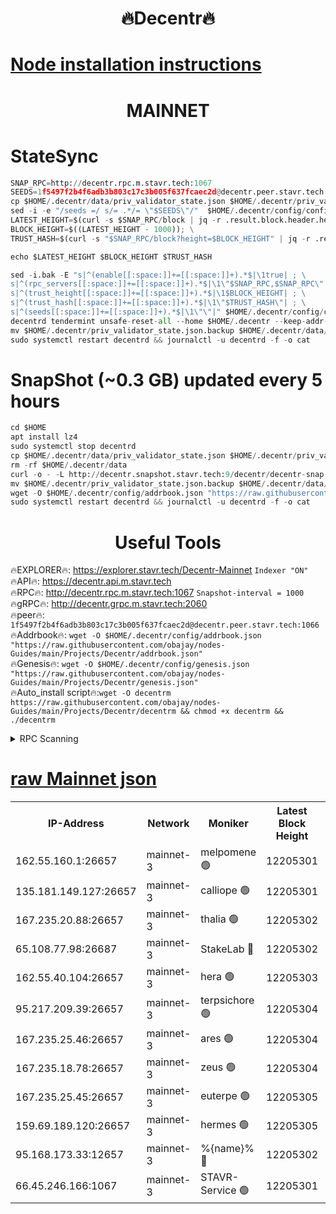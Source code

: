 <h1 align="center"> 🔥Decentr🔥</h1>

[Node installation instructions](https://github.com/obajay/nodes-Guides/tree/main/Projects/Decentr)
=
<h1 align="center"> MAINNET</h1>

# StateSync
```python
SNAP_RPC=http://decentr.rpc.m.stavr.tech:1067
SEEDS=1f5497f2b4f6adb3b803c17c3b005f637fcaec2d@decentr.peer.stavr.tech:1066
cp $HOME/.decentr/data/priv_validator_state.json $HOME/.decentr/priv_validator_state.json.backup
sed -i -e "/seeds =/ s/= .*/= \"$SEEDS\"/"  $HOME/.decentr/config/config.toml
LATEST_HEIGHT=$(curl -s $SNAP_RPC/block | jq -r .result.block.header.height); \
BLOCK_HEIGHT=$((LATEST_HEIGHT - 1000)); \
TRUST_HASH=$(curl -s "$SNAP_RPC/block?height=$BLOCK_HEIGHT" | jq -r .result.block_id.hash)

echo $LATEST_HEIGHT $BLOCK_HEIGHT $TRUST_HASH

sed -i.bak -E "s|^(enable[[:space:]]+=[[:space:]]+).*$|\1true| ; \
s|^(rpc_servers[[:space:]]+=[[:space:]]+).*$|\1\"$SNAP_RPC,$SNAP_RPC\"| ; \
s|^(trust_height[[:space:]]+=[[:space:]]+).*$|\1$BLOCK_HEIGHT| ; \
s|^(trust_hash[[:space:]]+=[[:space:]]+).*$|\1\"$TRUST_HASH\"| ; \
s|^(seeds[[:space:]]+=[[:space:]]+).*$|\1\"\"|" $HOME/.decentr/config/config.toml
decentrd tendermint unsafe-reset-all --home $HOME/.decentr --keep-addr-book
mv $HOME/.decentr/priv_validator_state.json.backup $HOME/.decentr/data/priv_validator_state.json
sudo systemctl restart decentrd && journalctl -u decentrd -f -o cat
```
# SnapShot (~0.3 GB) updated every 5 hours
```python
cd $HOME
apt install lz4
sudo systemctl stop decentrd
cp $HOME/.decentr/data/priv_validator_state.json $HOME/.decentr/priv_validator_state.json.backup
rm -rf $HOME/.decentr/data
curl -o - -L http://decentr.snapshot.stavr.tech:9/decentr/decentr-snap.tar.lz4 | lz4 -c -d - | tar -x -C $HOME/.decentr --strip-components 2
mv $HOME/.decentr/priv_validator_state.json.backup $HOME/.decentr/data/priv_validator_state.json
wget -O $HOME/.decentr/config/addrbook.json "https://raw.githubusercontent.com/obajay/nodes-Guides/main/Projects/Decentr/addrbook.json"
sudo systemctl restart decentrd && journalctl -u decentrd -f -o cat
```

 <h1 align="center"> Useful Tools</h1>

🔥EXPLORER🔥:     https://explorer.stavr.tech/Decentr-Mainnet        `Indexer "ON"` \
🔥API🔥:          https://decentr.api.m.stavr.tech \
🔥RPC🔥:          http://decentr.rpc.m.stavr.tech:1067              `Snapshot-interval = 1000` \
🔥gRPC🔥:         http://decentr.grpc.m.stavr.tech:2060 \
🔥peer🔥:         `1f5497f2b4f6adb3b803c17c3b005f637fcaec2d@decentr.peer.stavr.tech:1066` \
🔥Addrbook🔥:  `wget -O $HOME/.decentr/config/addrbook.json "https://raw.githubusercontent.com/obajay/nodes-Guides/main/Projects/Decentr/addrbook.json"` \
🔥Genesis🔥:  `wget -O $HOME/.decentr/config/genesis.json "https://raw.githubusercontent.com/obajay/nodes-Guides/main/Projects/Decentr/genesis.json"` \
🔥Auto_install script🔥:`wget -O decentrm https://raw.githubusercontent.com/obajay/nodes-Guides/main/Projects/Decentr/decentrm && chmod +x decentrm && ./decentrm`

<details>
<summary>RPC Scanning</summary>

<h2 align="center"> We scan nodes in real time every 4 hours. And we provide the final result of RPC endpoints.
We cannot influence the operation of these nodes in any way. </h2>


```python
If Voting Power is higher than 0 --> then the Node is a validator of the network and may be subject to attack and be a potential threat to the chain.
```
```python
We marked such validators with a red symbol
```

</details>

[raw Mainnet json](https://rpc-check.decentrm.stavr.tech/decentrm/rpc-decentrm-result.json)
=



<table><tr><th>IP-Address</th><th>Network</th><th>Moniker</th><th>Latest Block Height</th><th>Earliest Block Height</th><th>Catching Up</th><th>Tx Index</th><th>Voting Power</th><th>Scan Time</th></tr><tr><td>162.55.160.1:26657</td><td>mainnet-3</td><td>melpomene 🟢</td><td>12205301</td><td>1688950</td><td>False</td><td>on</td><td>0</td><td>2023-12-30T20:41:49.016182222UTC</td></tr><tr><td>135.181.149.127:26657</td><td>mainnet-3</td><td>calliope 🟢</td><td>12205301</td><td>1688950</td><td>False</td><td>on</td><td>0</td><td>2023-12-30T20:41:51.523297498UTC</td></tr><tr><td>167.235.20.88:26657</td><td>mainnet-3</td><td>thalia 🟢</td><td>12205302</td><td>1688950</td><td>False</td><td>on</td><td>0</td><td>2023-12-30T20:41:57.133429214UTC</td></tr><tr><td>65.108.77.98:26687</td><td>mainnet-3</td><td>StakeLab 🔴</td><td>12205302</td><td>1688950</td><td>False</td><td>on</td><td>5425294</td><td>2023-12-30T20:41:57.483751698UTC</td></tr><tr><td>162.55.40.104:26657</td><td>mainnet-3</td><td>hera 🟢</td><td>12205303</td><td>1688950</td><td>False</td><td>on</td><td>0</td><td>2023-12-30T20:42:02.266006708UTC</td></tr><tr><td>95.217.209.39:26657</td><td>mainnet-3</td><td>terpsichore 🟢</td><td>12205304</td><td>1688950</td><td>False</td><td>on</td><td>0</td><td>2023-12-30T20:42:04.654772083UTC</td></tr><tr><td>167.235.25.46:26657</td><td>mainnet-3</td><td>ares 🟢</td><td>12205304</td><td>1688950</td><td>False</td><td>on</td><td>0</td><td>2023-12-30T20:42:06.959525561UTC</td></tr><tr><td>167.235.18.78:26657</td><td>mainnet-3</td><td>zeus 🟢</td><td>12205304</td><td>1688950</td><td>False</td><td>on</td><td>0</td><td>2023-12-30T20:42:09.232893241UTC</td></tr><tr><td>167.235.25.45:26657</td><td>mainnet-3</td><td>euterpe 🟢</td><td>12205305</td><td>1688950</td><td>False</td><td>on</td><td>0</td><td>2023-12-30T20:42:11.606291909UTC</td></tr><tr><td>159.69.189.120:26657</td><td>mainnet-3</td><td>hermes 🟢</td><td>12205305</td><td>1688950</td><td>False</td><td>on</td><td>0</td><td>2023-12-30T20:42:11.869795133UTC</td></tr><tr><td>95.168.173.33:12657</td><td>mainnet-3</td><td>%{name}% 🔴</td><td>12205302</td><td>8964001</td><td>False</td><td>on</td><td>4174230</td><td>2023-12-30T20:41:52.839454670UTC</td></tr><tr><td>66.45.246.166:1067</td><td>mainnet-3</td><td>STAVR-Service 🟢</td><td>12205301</td><td>12203001</td><td>False</td><td>on</td><td>0</td><td>2023-12-30T20:41:52.210750538UTC</td></tr></table>